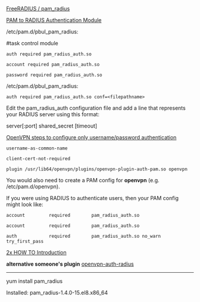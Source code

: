 
[FreeRADIUS / pam_radius](https://github.com/FreeRADIUS/pam_radius)

[PAM to RADIUS Authentication Module](https://www.beyondtrust.com/docs/privilege-management/unix-linux/admin/overview/pam-to-radius-auth-module.htm)

/etc/pam.d/pbul_pam_radius:

#task control module

`auth required pam_radius_auth.so`

`account required pam_radius_auth.so`

`password required pam_radius_auth.so`

/etc/pam.d/pbul_pam_radius:

`auth required pam_radius_auth.so conf=<filepathname>`

Edit the pam_radius_auth configuration file and add a line that represents your RADIUS server using this format:

server[:port] shared_secret [timeout]

[OpenVPN steps to configure only username/password authentication](https://serverfault.com/questions/751700/openvpn-steps-to-configure-only-username-password-authentication)

`username-as-common-name`

`client-cert-not-required`

`plugin /usr/lib64/openvpn/plugins/openvpn-plugin-auth-pam.so openvpn`

You would also need to create a PAM config for **openvpn** (e.g. /etc/pam.d/openvpn).

If you were using RADIUS to authenticate users, then your PAM config might look like:


`account         required        pam_radius_auth.so`

`account         required        pam_radius_auth.so`

`auth            required        pam_radius_auth.so no_warn try_first_pass`


[2x HOW TO Introduction](https://openvpn.net/community-resources/how-to/)

**alternative someone's plugin**
[openvpn-auth-radius](https://github.com/brainly/openvpn-auth-radius)

--------------------------

yum install pam_radius

Installed:
  pam_radius-1.4.0-15.el8.x86_64

